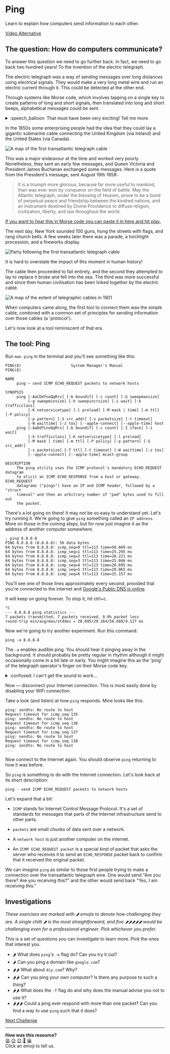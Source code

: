 # Ping

Learn to explain how computers send information to each other.

[Video Alternative](https://www.youtube.com/watch?v=wAE-VFCr_dQ&t=0s)

## The question: How do computers communicate?

To answer this question we need to go further back. In fact, we need to go back
two hundred years! To the invention of the electric telegraph.

The electric telegraph was a way of sending messages over long distances using
electrical signals. They would make a very long metal wire and run an electric
current through it. This could be detected at the other end. 

Through systems like Morse code, which involves tapping on a single key to
create patterns of long and short signals, then translated into long and short
beeps, alphabetical messages could be sent.

<details>
  <summary>:speech_balloon: That must have been very exciting! Tell me more.</summary>

  ---

  It may surprise you to know that this took a while to catch on. At the time,
  people were very used to using semaphore. Semaphore telegraphy is the process
  of relaying messages through people on high hills and mountains using flags or
  machines. One person would make the symbol, and another a distance away would
  be watching them and then relay the symbol along. There are other systems like
  the use of drums and fires throughout history in a number of cultures.

  Because this was slow and expensive, practically the fastest way of sending
  ordinary information before the invention of the electric telegraph was the
  railway. This led to an interesting result: if someone committed a crime and
  then caught the train shortly after, it was essentially impossible to catch
  them!

  In part due to the fact that rail was the best form of information
  transmission in that era, most of these early telegraphy wires were along
  railway lines.

  ---

</details>

In the 1850s some enterprising people had the idea that they could lay a gigantic
submarine cable connecting the United Kingdom (via Ireland) and the United
States (via Canada).

![A map of the first transatlantic telegraph
cable](../resources/first-telegraph.jpg)

This was a major endeavour at the time and worked very poorly. Nonetheless, they
sent an early few messages, and Queen Victoria and President James Buchanan
exchanged some messages. Here is a quote from the President's message, sent
August 19th 1858:

> It is a triumph more glorious, because far more useful to mankind, than was
> ever won by conqueror on the field of battle. May the Atlantic telegraph,
> under the blessing of Heaven, prove to be a bond of perpetual peace and
> friendship between the kindred nations, and an instrument destined by Divine
> Providence to diffuse religion, civilization, liberty, and law throughout the
> world.

[If you want to hear this in Morse code you can paste it in here and hit
play.](https://morsecode.world/international/translator.html)

The next day, New York sounded 100 guns, hung the streets with flags, and rang
church bells. A few weeks later there was a parade, a torchlight procession, and
a fireworks display.

![Party following the first transatlantic telegraph cable](../resources/cable-party.jpg)

It is hard to overstate the impact of this moment in human history!

The cable then proceeded to fail entirely, and the second they attempted to lay
to replace it broke and fell into the sea. The third was more successful and
since then human civilisation has been linked together by the electric cable.

![A map of the extent of telegraphic cables in 1901](../resources/map-of-cables.png)

When computers came along, the first tool to connect them was the simple cable,
combined with a common set of principles for sending information over those
cables (a 'protocol').

Let's now look at a tool reminiscent of that era.

## The tool: Ping

Run `man ping` in the terminal and you'll see something like this:

```
PING(8)                      System Manager's Manual                     PING(8)

NAME
     ping – send ICMP ECHO_REQUEST packets to network hosts

SYNOPSIS
     ping [-AaCDdfnoQqRrv] [-b boundif] [-c count] [-G sweepmaxsize] 
          [-g sweepminsize] [-h sweepincrsize] [-i wait] [-k trafficclass]
          [-K netservicetype] [-l preload] [-M mask | time] [-m ttl] [-P policy]
          [-p pattern] [-S src_addr] [-s packetsize] [-t timeout]
          [-W waittime] [-z tos] [--apple-connect] [--apple-time] host
     ping [-AaDdfLnoQqRrv] [-b boundif] [-c count] [-I iface] [-i wait] 
          [-k trafficclass] [-K netservicetype] [-l preload]
          [-M mask | time] [-m ttl] [-P policy] [-p pattern] [-S src_addr] 
          [-s packetsize] [-T ttl] [-t timeout] [-W waittime] [-z tos]
          [--apple-connect] [--apple-time] mcast-group

DESCRIPTION
     The ping utility uses the ICMP protocol's mandatory ECHO_REQUEST datagram
     to elicit an ICMP ECHO_RESPONSE from a host or gateway. ECHO_REQUEST 
     datagrams ("pings") have an IP and ICMP header, followed by a "struct 
     timeval" and then an arbitrary number of "pad" bytes used to fill out
     the packet.
```

There's a lot going on there! It may not be so easy to understand yet. Let's try
running it. We're going to give `ping` something called an `IP address`. More on
those in the coming steps, but for now just imagine it as the address of another
computer somewhere.

```
; ping 8.8.8.8
PING 8.8.8.8 (8.8.8.8): 56 data bytes
64 bytes from 8.8.8.8: icmp_seq=0 ttl=113 time=50.669 ms
64 bytes from 8.8.8.8: icmp_seq=1 ttl=113 time=25.295 ms
64 bytes from 8.8.8.8: icmp_seq=2 ttl=113 time=28.221 ms
64 bytes from 8.8.8.8: icmp_seq=3 ttl=113 time=25.046 ms
64 bytes from 8.8.8.8: icmp_seq=4 ttl=113 time=20.695 ms
64 bytes from 8.8.8.8: icmp_seq=5 ttl=113 time=29.065 ms
64 bytes from 8.8.8.8: icmp_seq=6 ttl=113 time=25.157 ms
```

You'll see one of those lines approximately every second, provided that you're
connected to the internet and [Google's Public DNS is
online](https://developers.google.com/speed/public-dns).

It will keep on going forever. To stop it, hit ctrl+c.

```
^C
--- 8.8.8.8 ping statistics ---
7 packets transmitted, 7 packets received, 0.0% packet loss
round-trip min/avg/max/stddev = 20.695/29.164/50.669/9.127 ms
```

Now we're going to try another experiment. Run this command:

```
ping -a 8.8.8.8
```

The `-a` enables audible ping. You should hear it pinging away in the
background. It should probably be pretty regular in rhythm although it might
occasionally come in a bit late or early. You might imagine this as the 'ping'
of the telegraph operator's finger on their Morse code key.

<details>
  <summary>:confused: I can't get the sound to work...</summary>

  ---

  That's OK — your `ping` might not have that feature. Just watch it in the
  terminal instead!

  ---

</details>

Now — disconnect your Internet connection. This is most easily done by disabling
your WiFi connection.

Take a look (and listen) at how `ping` responds. Mine looks like this:

```
ping: sendto: No route to host
Request timeout for icmp_seq 135
ping: sendto: No route to host
Request timeout for icmp_seq 136
ping: sendto: No route to host
Request timeout for icmp_seq 137
ping: sendto: No route to host
Request timeout for icmp_seq 138
ping: sendto: No route to host
...
```

Now connect to the Internet again. You should observe `ping` returning to how it
was before.

So `ping` is something to do with the Internet connection. Let's look back at its short description:

```
ping - send ICMP ECHO_REQUEST packets to network hosts
```

Let's expand that a bit:

* `ICMP` stands for Internet Control Message Protocol. It's a set of standards
  for messages that parts of the Internet infrastructure send to other parts.

* `packets` are small chunks of data sent over a network.

* A `network host` is just another computer on the internet.

* An `ICMP ECHO_REQUEST packet` is a special kind of packet that asks the server
  who receives it to send an `ECHO_RESPONSE` packet back to confirm that it
  received the original packet.

We can imagine `ping` as similar to those first people trying to make a
connection over the transatlantic telegraph wire. One would send "Are you there?
Are you receiving this?" and the other would send back "Yes, I am receiving
this."


## Investigations

_These exercises are marked with :hot_pepper: emojis to denote how challenging
they are. A single chilli :hot_pepper: is the most straightforward, and five
:hot_pepper::hot_pepper::hot_pepper::hot_pepper::hot_pepper: would be
challenging even for a professional engineer. Pick whichever you prefer._

This is a set of questions you can investigate to learn more. Pick the ones that
interest you.

* :hot_pepper: What does `ping`'s `-o` flag do? Can you try it out?
* :hot_pepper: Can you ping a domain like `google.com`?
* :hot_pepper::hot_pepper: What about `diy.com`? Why?
* :hot_pepper::hot_pepper: Can you ping your own computer? Is there any purpose
  to such a thing?
* :hot_pepper::hot_pepper: What does the `-f` flag do and why does the manual
  advise you not to use it?
* :hot_pepper::hot_pepper::hot_pepper: Could a ping ever respond with more than
  one packet? Can you find a way to use `ping` such that it does?

<!-- OMITTED -->


[Next Challenge](02_traceroute_bite.md)

<!-- BEGIN GENERATED SECTION DO NOT EDIT -->

---

**How was this resource?**  
[😫](https://airtable.com/shrUJ3t7KLMqVRFKR?prefill_Repository=makersacademy%2Fcloud-deployment&prefill_File=01_internet%2F01_ping_bite.md&prefill_Sentiment=😫) [😕](https://airtable.com/shrUJ3t7KLMqVRFKR?prefill_Repository=makersacademy%2Fcloud-deployment&prefill_File=01_internet%2F01_ping_bite.md&prefill_Sentiment=😕) [😐](https://airtable.com/shrUJ3t7KLMqVRFKR?prefill_Repository=makersacademy%2Fcloud-deployment&prefill_File=01_internet%2F01_ping_bite.md&prefill_Sentiment=😐) [🙂](https://airtable.com/shrUJ3t7KLMqVRFKR?prefill_Repository=makersacademy%2Fcloud-deployment&prefill_File=01_internet%2F01_ping_bite.md&prefill_Sentiment=🙂) [😀](https://airtable.com/shrUJ3t7KLMqVRFKR?prefill_Repository=makersacademy%2Fcloud-deployment&prefill_File=01_internet%2F01_ping_bite.md&prefill_Sentiment=😀)  
Click an emoji to tell us.

<!-- END GENERATED SECTION DO NOT EDIT -->
